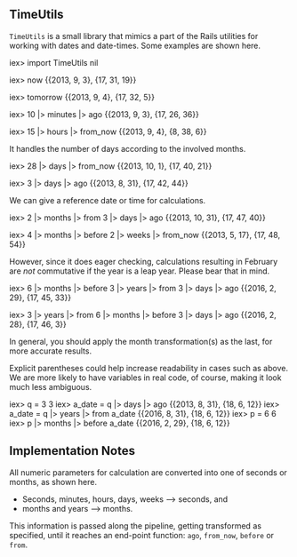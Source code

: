 TimeUtils
---------

`TimeUtils` is a small library that mimics a part of the Rails
utilities for working with dates and date-times.  Some examples are
shown here.

  iex> import TimeUtils
  nil

  iex> now
  {{2013, 9, 3}, {17, 31, 19}}

  iex> tomorrow
  {{2013, 9, 4}, {17, 32, 5}}

  iex> 10 |> minutes |> ago
  {{2013, 9, 3}, {17, 26, 36}}

  iex> 15 |> hours |> from_now
  {{2013, 9, 4}, {8, 38, 6}}

It handles the number of days according to the involved months.

  iex> 28 |> days |> from_now
  {{2013, 10, 1}, {17, 40, 21}}

  iex> 3 |> days |> ago
  {{2013, 8, 31}, {17, 42, 44}}

We can give a reference date or time for calculations.

  iex> 2 |> months |> from 3 |> days |> ago
  {{2013, 10, 31}, {17, 47, 40}}

  iex> 4 |> months |> before 2 |> weeks |> from_now
  {{2013, 5, 17}, {17, 48, 54}}

However, since it does eager checking, calculations resulting in
February are *not* commutative if the year is a leap year.  Please
bear that in mind.

  iex> 6 |> months |> before 3 |> years |> from 3 |> days |> ago
  {{2016, 2, 29}, {17, 45, 33}}

  iex> 3 |> years |> from 6 |> months |> before 3 |> days |> ago
  {{2016, 2, 28}, {17, 46, 3}}

In general, you should apply the month transformation(s) as the last,
for more accurate results.

Explicit parentheses could help increase readability in cases such as
above.  We are more likely to have variables in real code, of course,
making it look much less ambiguous.

  iex> q = 3
  3
  iex> a_date = q |> days |> ago
  {{2013, 8, 31}, {18, 6, 12}}
  iex> a_date = q |> years |> from a_date
  {{2016, 8, 31}, {18, 6, 12}}
  iex> p = 6
  6
  iex> p |> months |> before a_date
  {{2016, 2, 29}, {18, 6, 12}}

Implementation Notes
--------------------

All numeric parameters for calculation are converted into one of
seconds or months, as shown here.

- Seconds, minutes, hours, days, weeks --> seconds, and
- months and years --> months.

This information is passed along the pipeline, getting transformed
as specified, until it reaches an end-point function: `ago`,
`from_now`, `before` or `from`.
